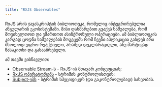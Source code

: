 ```yaml
---
title: "RXJS Observables"
---
```


RxJS არის ჯავასკრიპტის ბიბლიოთეკა, რომელიც ინტეგრირებულია ანგულარის
ეკოსისტემაში. მისი დახმარებით გვაქვს საშუალება, რომ მოვიხელთოთ და
ვმართოთ ასინქრონული ოპერაციები. ამ ბიბლიოთეკის კარგად ცოდნა საშუალებას
მოგვცემს რომ ჩვენი აპლიკაცია გახდეს არა მხოლოდ უფრო რეაქტიული, არამედ
დეკლარაციული, ანუ მარტივად წასაკითხი და გასააზრებელი.

ამ თავში ვისწავლით:

- [Observable Stream-ს](./observable-stream.html) - RxJS-ის მთავარ კონცეფციას;
- [RxJS ოპერატორებს](./operators/) - სტრიმის კონტროლისთვის;
- [Subject-ებს](./subjects.html) - სტრიმის სპეციფიკურ (და გაკონტროლებად) სახეობას.
